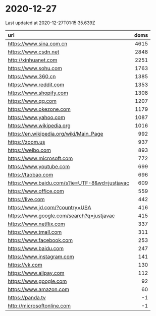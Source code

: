 # 2020-12-27

<!-- BEGIN -->
Last updated at 2020-12-27T01:15:35.639Z

url | doms
:- | -:
https://www.sina.com.cn | 4615
https://www.csdn.net | 2848
http://xinhuanet.com | 2251
https://www.sohu.com | 1763
https://www.360.cn | 1385
https://www.reddit.com | 1353
https://www.shopify.com | 1308
https://www.qq.com | 1207
https://www.okezone.com | 1179
https://www.yahoo.com | 1087
https://www.wikipedia.org | 1016
https://en.wikipedia.org/wiki/Main_Page | 992
https://zoom.us | 937
https://weibo.com | 893
https://www.microsoft.com | 772
https://www.youtube.com | 699
https://taobao.com | 696
https://www.baidu.com/s?ie=UTF-8&wd=justjavac | 609
https://www.office.com | 559
https://live.com | 442
https://www.jd.com/?country=USA | 416
https://www.google.com/search?q=justjavac | 415
https://www.netflix.com | 337
https://www.tmall.com | 311
https://www.facebook.com | 253
https://www.baidu.com | 247
https://www.instagram.com | 141
https://vk.com | 130
https://www.alipay.com | 112
https://www.google.com | 92
https://www.amazon.com | 60
https://panda.tv | -1
http://microsoftonline.com | -1
<!-- END -->
